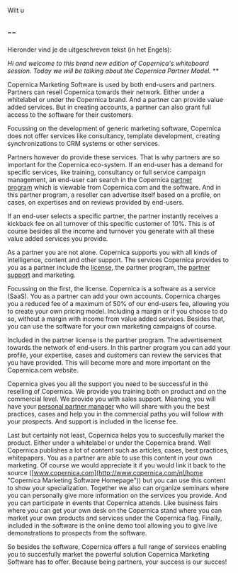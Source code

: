 Wilt u 

  --
  --

Hieronder vind je de uitgeschreven tekst (in het Engels):

*Hi and welcome to this brand new edition of Copernica's whiteboard
session. Today we will be talking about the Copernica Partner Model.* **

Copernica Marketing Software is used by both end-users and partners.
Partners can resell Copernica towards their network. Either under a
whitelabel or under the Copernica brand. And a partner can provide value
added services. But in creating accounts, a partner can also grant full
access to the software for their customers.

Focussing on the development of generic marketing software, Copernica
does not offer services like consultancy, template development, creating
synchronizations to CRM systems or other services.

Partners however do provide these services. That is why partners are so
important for the Copernica eco-system. If an end-user has a demand for
specific services, like training, consultancy or full service campaign
management, an end-user can search in the Copernica [partner
program](http://www.copernica.com/nl/partners/registreer-je-als-partner-van-copernica "Partnerprogramma") which
is viewable from Copernica.com and the software. And in this partner
program, a reseller can advertise itself based on a profile, on cases,
on expertises and on reviews provided by end-users.

If an end-user selects a specific partner, the partner instantly
receives a kickback fee on all turnover of this specific customer of
10%. This is of course besides all the income and turnover you generate
with all these value added services you provide. 

As a partner you are not alone. Copernica supports you with all kinds of
intelligence, content and other support. The services Copernica provides
to you as a partner include
the [license](http://www.copernica.com/nl/partners/5-manieren-om-inkomsten-te-genereren "Partnerlicentie"),
the partner program, the [partner
support](http://www.copernica.com/nl/partners/haal-het-maximale-uit-de-partnerlicentie "Partnerondersteuning") and
marketing.

Focussing on the first, the license. Copernica is a software as a
service (SaaS). You as a partner can add your own accounts. Copernica
charges you a reduced fee of a maximum of 50% of our end-users fee,
allowing you to create your own pricing model. Including a margin or if
you choose to do so, without a margin with income from value added
services. Besides that, you can use the software for your own marketing
campaigns of course.

Included in the partner license is the partner program. The
advertisement towards the network of end-users. In this partner program
you can add your profile, your expertise, cases and customers can review
the services that you have provided. This will become more and more
important on the Copernica.com website.

Copernica gives you all the support you need to be successful in the
reselling of Copernica. We provide you training both on product and on
the commercial level. We provide you with sales support. Meaning, you
will have your [personal partner
manager](http://www.copernica.com/nl/partners/registreer-je-als-partner-van-copernica "Ontdek ons partnerprogramma") who
will share with you the best practices, cases and help you in the
commercial paths you will follow with your prospects. And support is
included in the license fee.

Last but certainly not least, Copernica helps you to succesfully market
the product. Either under a whitelabel or under the Copernica brand.
Well Copernica publishes a lot of content such as articles, cases, best
practices, whitepapers. You as a partner are able to use this content in
your own marketing. Of course we would appreciate it if you would link
it back to the source
([www.copernica.com](http://www.copernica.com/nl/home "Copernica Marketing Software Homepage"))
but you can use this content to show your specialization. Together we
also can organize seminars where you can personally give more
information on the services you provide. And you can participate in
events that Copernica attends. Like business fairs where you can get
your own desk on the Copernica stand where you can market your own
products and services under the Copernica flag. Finally, included in the
software is the online demo tool allowing you to give live
demonstrations to prospects from the software.

So besides the software, Copernica offers a full range of services
enabling you to succesfully market the powerful solution Copernica
Marketing Software has to offer. Because being partners, your success is
our succes!
